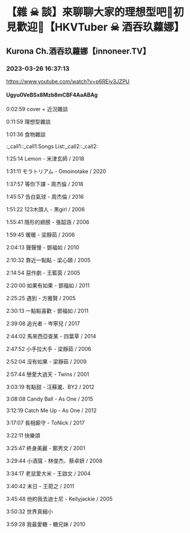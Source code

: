 # 【雜 ☠ 談】來聊聊大家的理想型吧🖤初見歡迎💜【HKVTuber ☠ 酒吞玖蘿娜】

## Kurona Ch.酒吞玖蘿娜【innoneer.TV】

### 2023-03-26 16:37:13

https://www.youtube.com/watch?v=p6REiy3JZPU

#### Ugyu0VeBSx8Mzb8mCBF4AaABAg

0:02:59 cover + 近況雜談

0:11:59 理想型雜談

1:01:36 食物雜談

:_call1::_call1:Songs List:_call2::_call2:

1:25:14 Lemon - 米津玄師 / 2018

1:31:11 モラトリアム - Omoinotake / 2020

1:37:57 等你下課 - 周杰倫 / 2018

1:45:57 告白氣球 - 周杰倫 / 2016

1:51:22 123木頭人 - 黑girl / 2006

1:55:41 隱形的翅膀 - 張韶涵 / 2006

1:59:45 暖暖 - 梁靜茹 / 2006

2:04:13 聲聲慢 - 鄧福如 / 2010

2:10:32 靠近一點點 - 梁心頤 / 2005

2:14:54 惡作劇 - 王藍茵 / 2005

2:20:00 如果有如果 - 鄧福如 / 2011

2:25:25 遇到 - 方雅賢 / 2005

2:30:13 一點點喜歡 - 鄧福如 / 2011

2:39:08 追光者 - 岑寧兒 / 2017

2:44:02 馬來西亞查某 - 四葉草 / 2014

2:47:52 小手拉大手 - 梁靜茹 / 2006

2:52:04 沒有如果 - 梁靜茹 / 2009

2:57:44 戀愛大過天 - Twins / 2001

3:03:19 有點甜 - 汪蘇瀧、BY2 / 2012

3:08:08 Candy Ball - As One / 2015

3:12:19 Catch Me Up - As One / 2012

3:17:07 長相廝守 - ToNick / 2017

3:22:11 快樂頌

3:25:47 終身美麗 - 鄭秀文 / 2001

3:29:44 小酒窩 - 林俊杰、蔡卓妍 / 2008

3:34:17 老鼠愛大米 - 王啟文 / 2004

3:40:42 末日 - 王菀之 / 2011

3:45:48 他約我去迪士尼 - Kellyjackie / 2005

3:50:32 世界真細小

3:59:28 我最愛糖 - 糖兄妹 / 2010

